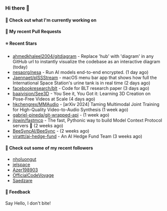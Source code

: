 ### Hi there 👋

#### 👷 Check out what I'm currently working on

#### 🔨 My recent Pull Requests


#### ⭐ Recent Stars

- [ahmedkhaleel2004/gitdiagram](https://github.com/ahmedkhaleel2004/gitdiagram) - Replace &#39;hub&#39; with &#39;diagram&#39; in any GitHub url to instantly visualize the codebase as an interactive diagram (today)
- [nesaorg/nesa](https://github.com/nesaorg/nesa) - Run AI models end-to-end encrypted. (1 day ago)
- [Jaennaet/pISSStream](https://github.com/Jaennaet/pISSStream) - macOS menu bar app that shows how full the International Space Station&#39;s urine tank is in real time (2 days ago)
- [facebookresearch/blt](https://github.com/facebookresearch/blt) - Code for BLT research paper (3 days ago)
- [baaivision/See3D](https://github.com/baaivision/See3D) - You See it, You Got it: Learning 3D Creation on Pose-Free Videos at Scale (4 days ago)
- [hkchengrex/MMAudio](https://github.com/hkchengrex/MMAudio) - [arXiv 2024] Taming Multimodal Joint Training for High-Quality Video-to-Audio Synthesis (1 week ago)
- [gabriel-pineda/git-wrapped-api](https://github.com/gabriel-pineda/git-wrapped-api) -  (1 week ago)
- [jlowin/fastmcp](https://github.com/jlowin/fastmcp) - The fast, Pythonic way to build Model Context Protocol servers 🚀  (2 weeks ago)
- [BeeSyncAI/BeeSync](https://github.com/BeeSyncAI/BeeSync) -  (2 weeks ago)
- [virattt/ai-hedge-fund](https://github.com/virattt/ai-hedge-fund) - An AI Hedge Fund Team (3 weeks ago)

#### 👯 Check out some of my recent followers

- [nholuongut](https://github.com/nholuongut)
- [jelspace](https://github.com/jelspace)
- [Azer198903](https://github.com/Azer198903)
- [OfficialCodeVoyage](https://github.com/OfficialCodeVoyage)
- [Saedzare](https://github.com/Saedzare)

#### 💬 Feedback

Say Hello, I don't bite!